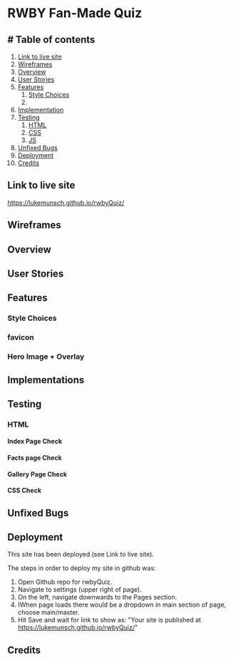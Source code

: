 # **RWBY Fan-Made Quiz**

## # Table of contents

1. [Link to live site](#linktolivesite)
2. [Wireframes](#wireframes)
3. [Overview](#overview)
4. [User Stories](#userstories)
5. [Features](#features)
    1. [Style Choices](#stylechoices)
    2.    
6. [Implementation](#implementation)
7. [Testing](#testing)
    1. [HTML](#html)
    2. [CSS](#css)
    3. [JS](#js)
8. [Unfixed Bugs](#unfixedbugs)
9. [Deployment](#deployment)
10. [Credits](#credits)

## **Link to live site**

https://lukemunsch.github.io/rwbyQuiz/

## **Wireframes**


## Overview


## User Stories



## Features

### Style Choices



### favicon



### Hero Image + Overlay



## Implementations


## Testing



### HTML

#### Index Page Check


#### Facts page Check


#### Gallery Page Check


#### CSS Check


## Unfixed Bugs


## Deployment

This site has been deployed (see Link to live site).

The steps in order to deploy my site in github was:
1. Open Github repo for rwbyQuiz.
2. Navigate to settings (upper right of page).
3. On the left, navigate downwards to the Pages section.
4. IWhen page loads there would be a dropdown in main section of page, choose main/master.
5. Hit Save and wait for link to show as: "Your site is published at 
https://lukemunsch.github.io/rwbyQuiz/"

## Credits
